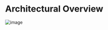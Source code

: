 # Architectural Overview
![image](https://github.com/tannnishtha08/NLP-disaster-tweet/assets/98115816/479800ca-e05f-4746-a1a5-2ccb22433d37)
